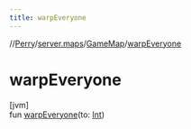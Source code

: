 ```yaml
---
title: warpEveryone
---
```

//[Perry](../../../index.html)/[server.maps](../index.html)/[GameMap](index.html)/[warpEveryone](warp-everyone.html)



# warpEveryone



[jvm]\
fun [warpEveryone](warp-everyone.html)(to: [Int](https://kotlinlang.org/api/latest/jvm/stdlib/kotlin/-int/index.html))




